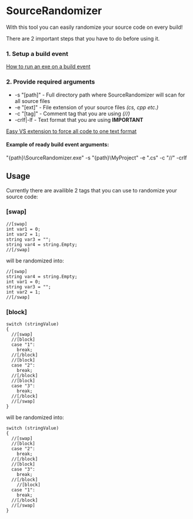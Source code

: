 # SourceRandomizer
With this tool you can easily randomize your source code on every build!

There are 2 important steps that you have to do before using it.

### 1. Setup a build event
[How to run an exe on a build event](http://stackoverflow.com/a/7704362)

### 2. Provide required arguments
* -s "[path]" - Full directory path where SourceRandomizer will scan for all source files
* -e "[ext]" - File extension of your source files *(cs, cpp etc.)*
* -c "[tag]" - Comment tag that you are using *(//)*
* -crlf|-lf - Text format that you are using **IMPORTANT**

[Easy VS extension to force all code to one text format](http://www.grebulon.com/software/stripem.php)

#### Example of ready build event arguments:
"{path}\SourceRandomizer.exe" -s "{path}\MyProject" -e ".cs" -c "//" -crlf

## Usage
Currently there are availible 2 tags that you can use to randomize your source code:

### [swap]
```
//[swap]
int var1 = 0;
int var2 = 1;
string var3 = "";
string var4 = string.Empty;
//[/swap]
```

will be randomized into:
```
//[swap]
string var4 = string.Empty;
int var1 = 0;
string var3 = "";
int var2 = 1;
//[/swap]
```

### [block]
```
switch (stringValue)
{
  //[swap]
  //[block]
  case "1":
    break;
  //[/block]
  //[block]
  case "2":
    break;
  //[/block]
  //[block]
  case "3":
    break;
  //[/block]
  //[/swap]
}
```

will be randomized into:
```
switch (stringValue)
{
  //[swap]
  //[block]
  case "2":
    break;
  //[/block]
  //[block]
  case "3":
    break;
  //[/block]
    //[block]
  case "1":
    break;
  //[/block]
  //[/swap]
}
```
